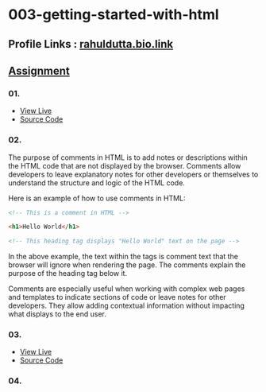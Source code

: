 # 003-getting-started-with-html

## Profile Links : [rahuldutta.bio.link](https://rahuldutta.bio.link)

## [Assignment](./assignment/003-getting-started-with-html.pdf)

### 01.

- [View Live](https://irahuldutta02.github.io/pw-skills-fswd-ja-assignments/003-getting-started-with-html/01/)
- [Source Code](https://github.com/irahuldutta02/pw-skills-fswd-ja-assignments/tree/main/003-getting-started-with-html/01/)

### 02.

The purpose of comments in HTML is to add notes or descriptions within the HTML code that are not displayed by the browser. Comments allow developers to leave explanatory notes for other developers or themselves to understand the structure and logic of the HTML code.

Here is an example of how to use comments in HTML:

```html
<!-- This is a comment in HTML -->

<h1>Hello World</h1>

<!-- This heading tag displays "Hello World" text on the page -->
```

In the above example, the text within the <!-- --> tags is comment text that the browser will ignore when rendering the page. The comments explain the purpose of the heading tag below it.

Comments are especially useful when working with complex web pages and templates to indicate sections of code or leave notes for other developers. They allow adding contextual information without impacting what displays to the end user.

### 03.

- [View Live](https://irahuldutta02.github.io/pw-skills-fswd-ja-assignments/003-getting-started-with-html/03/)
- [Source Code](https://github.com/irahuldutta02/pw-skills-fswd-ja-assignments/tree/main/003-getting-started-with-html/03/)


### 04.